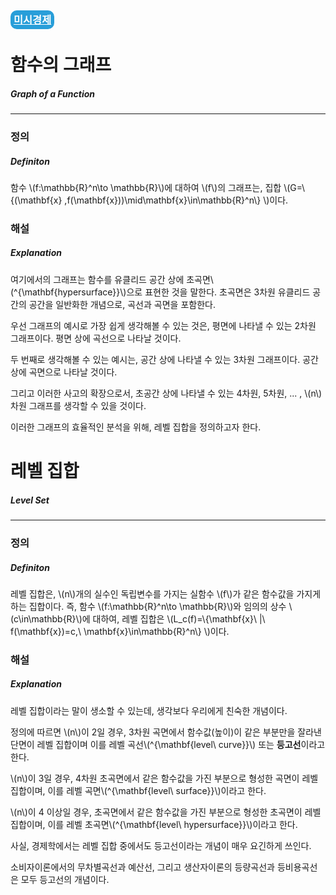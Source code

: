 <h3>
<a href="https://portalife.github.io/categories/미시경제/" style="color: #FFFFFF; 
background-color: #289ED9; padding: 5px; border-radius: 10px">
  미시경제
  </a>
</h3>
  
# 함수의 그래프

##### Graph of a Function

---

### 정의

##### Definiton

함수 \\(f:\mathbb{R}^n\to \mathbb{R}\\)에 대하여 \\(f\\)의 그래프는, 집합 \\(G=\\{(\mathbf{x} ,f(\mathbf{x}))\mid\mathbf{x}\in\mathbb{R}^n\\} \\)이다.

### 해설

##### Explanation

여기에서의 그래프는 함수를 유클리드 공간 상에 초곡면\\(^{\mathbf{hypersurface}}\\)으로 표현한 것을 말한다. 초곡면은 3차원 유클리드 공간의 공간을 일반화한 개념으로, 곡선과 곡면을 포함한다.

우선 그래프의 예시로 가장 쉽게 생각해볼 수 있는 것은, 평면에 나타낼 수 있는 2차원 그래프이다. 평면 상에 곡선으로 나타날 것이다.

두 번째로 생각해볼 수 있는 예시는, 공간 상에 나타낼 수 있는 3차원 그래프이다. 공간 상에 곡면으로 나타날 것이다.

그리고 이러한 사고의 확장으로서, 초공간 상에 나타낼 수 있는 4차원, 5차원, ... , \\(n\\)차원 그래프를 생각할 수 있을 것이다.

이러한 그래프의 효율적인 분석을 위해, 레벨 집합을 정의하고자 한다.

# 레벨 집합

##### Level Set

---

### 정의

##### Definiton

레벨 집합은, \\(n\\)개의 실수인 독립변수를 가지는 실함수 \\(f\\)가 같은 함수값을 가지게 하는 집합이다.
즉, 함수 \\(f:\mathbb{R}^n\to \mathbb{R}\\)와 임의의 상수 \\(c\in\mathbb{R}\\)에 대하여, 레벨 집합은 \\(L_c(f)=\\{\mathbf{x}\\ |\\ f(\mathbf{x})=c,\\ \mathbf{x}\in\mathbb{R}^n\\} \\)이다.

### 해설

##### Explanation

레벨 집합이라는 말이 생소할 수 있는데, 생각보다 우리에게 친숙한 개념이다.

정의에 따르면 \\(n\\)이 2일 경우, 3차원 곡면에서 함수값(높이)이 같은 부분만을 잘라낸 단면이 레벨 집합이며 이를 레벨 곡선\\(^{\mathbf{level\\ curve}}\\) 또는 **등고선**이라고 한다.

\\(n\\)이 3일 경우, 4차원 초곡면에서 같은 함수값을 가진 부분으로 형성한 곡면이 레벨 집합이며, 이를 레벨 곡면\\(^{\mathbf{level\\ surface}}\\)이라고 한다.

\\(n\\)이 4 이상일 경우, 초곡면에서 같은 함수값을 가진 부분으로 형성한 초곡면이 레벨 집합이며, 이를 레벨 초곡면\\(^{\mathbf{level\\ hypersurface}}\\)이라고 한다.

사실, 경제학에서는 레벨 집합 중에서도 등고선이라는 개념이 매우 요긴하게 쓰인다.

소비자이론에서의 무차별곡선과 예산선, 그리고 생산자이론의 등량곡선과 등비용곡선은 모두 등고선의 개념이다.

